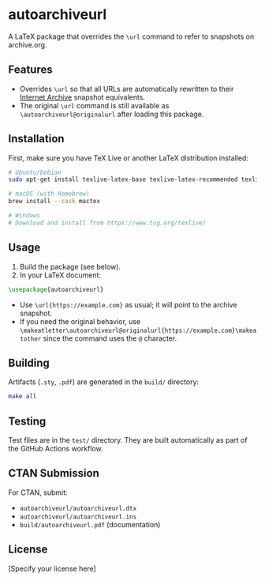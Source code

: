 # autoarchiveurl

A LaTeX package that overrides the `\url` command to refer to snapshots on archive.org.

## Features
- Overrides `\url` so that all URLs are automatically rewritten to their [Internet Archive](https://web.archive.org/) snapshot equivalents.
- The original `\url` command is still available as `\autoarchiveurl@originalurl` after loading this package.

## Installation
First, make sure you have TeX Live or another LaTeX distribution installed:

```sh
# Ubuntu/Debian
sudo apt-get install texlive-latex-base texlive-latex-recommended texlive-latex-extra

# macOS (with Homebrew)
brew install --cask mactex

# Windows
# Download and install from https://www.tug.org/texlive/
```

## Usage
1. Build the package (see below).
2. In your LaTeX document:

```latex
\usepackage{autoarchiveurl}
```

- Use `\url{https://example.com}` as usual; it will point to the archive snapshot.
- If you need the original behavior, use `\makeatletter\autoarchiveurl@originalurl{https://example.com}\makeatother` since the command uses the `@` character.

## Building
Artifacts (`.sty`, `.pdf`) are generated in the `build/` directory:

```sh
make all
```

## Testing
Test files are in the `test/` directory. They are built automatically as part of the GitHub Actions workflow.

## CTAN Submission
For CTAN, submit:
- `autoarchiveurl/autoarchiveurl.dtx`
- `autoarchiveurl/autoarchiveurl.ins`
- `build/autoarchiveurl.pdf` (documentation)

## License
[Specify your license here]
